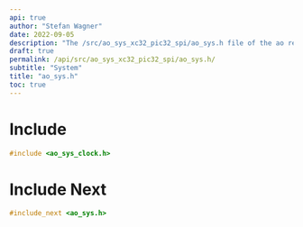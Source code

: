 ```yaml
---
api: true
author: "Stefan Wagner"
date: 2022-09-05
description: "The /src/ao_sys_xc32_pic32_spi/ao_sys.h file of the ao real-time operating system."
draft: true
permalink: /api/src/ao_sys_xc32_pic32_spi/ao_sys.h/
subtitle: "System"
title: "ao_sys.h"
toc: true
---
```


# Include

```c
#include <ao_sys_clock.h>
```

# Include Next

```c
#include_next <ao_sys.h>
```
